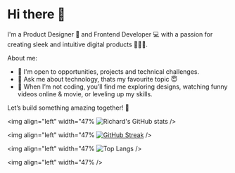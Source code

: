 # Hi there 👋

I'm a Product Designer 🎨 and Frontend Developer 💻 with a passion for creating sleek and intuitive digital products 🧑🏼‍🎨.

About me:
- 👯 I'm open to opportunities, projects and technical challenges.
- 💬 Ask me about technology, thats my favourite topic 😇
- 🛜 When I’m not coding, you’ll find me exploring designs, watching funny videos online & movie, or leveling up my skills.

Let’s build something amazing together! 🚀

<img align="left" width="47% ![Richard's GitHub stats](https://github-readme-stats.vercel.app/api?username=adesoyejnr&show_icons=true&theme=transparent) />

<img align="left" width="47% [![GitHub Streak](https://streak-stats.demolab.com/?user=adesoyejnr)](https://git.io/streak-stats) />

<img align="left" width="47% ![Top Langs](https://github-readme-stats.vercel.app/api/top-langs/?username=adesoyejnr&hide_progress=true) />

<img align="left" width="47% />

 


